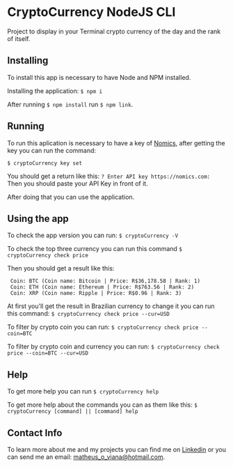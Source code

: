 # CryptoCurrency NodeJS CLI

Project to display in your Terminal crypto currency of the day and the rank of itself.

## Installing

To install this app is necessary to have Node and NPM installed.

Installing the application:
`$ npm i`

After running `$ npm install` run `$ npm link`.

## Running

To run this aplication is necessary to have a key of [Nomics](https://nomics.com), after getting the key you can run the command:

`$ cryptoCurrency key set`

You should get a return like this:
`? Enter API key https://nomics.com:`
Then you should paste your API Key in front of it.

After doing that you can use the application.

## Using the app

To check the app version you can run:
`$ cryptoCurrency -V`

To check the top three currency you can run this command
`$ cryptoCurrency check price`

Then you should get a result like this:

```
 Coin: BTC (Coin name: Bitcoin | Price: R$36,178.58 | Rank: 1)
 Coin: ETH (Coin name: Ethereum | Price: R$763.56 | Rank: 2)
 Coin: XRP (Coin name: Ripple | Price: R$0.96 | Rank: 3)
```

At first you'll get the result in Brazilian currency to change it you can run this command:
`$ cryptoCurrency check price --cur=USD`

To filter by crypto coin you can run:
`$ cryptoCurrency check price --coin=BTC`

To filter by crypto coin and currency you can run:
`$ cryptoCurrency check price --coin=BTC --cur=USD`

## Help

To get more help you can run `$ cryptoCurrency help`

To get more help about the commands you can as them like this: `$ cryptoCurrency [command] || [command] help`

## Contact Info

To learn more about me and my projects you can find me on [Linkedin](https://www.linkedin.com/in/matheusviana) or you can send me an email: matheus_o_viana@hotmail.com.
